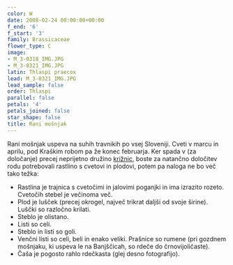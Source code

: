 ```yaml
---
color: W
date: 2008-02-24 00:00:00+00:00
f_end: '6'
f_start: '3'
family: Brassicaceae
flower_type: C
image:
- M_3-0318_IMG.JPG
- M_3-0321_IMG.JPG
latin: Thlaspi praecox
lead: M_3-0321_IMG.JPG
lead_sample: false
order: Thlaspi
parallel: false
petals: '4'
petals_joined: false
star_shape: false
title: Rani mošnjak
---
```

Rani mošnjak uspeva na suhih travnikih po vsej Sloveniji. Cveti v marcu in aprilu, pod Kraškim robom pa že konec februarja. Ker spada v (za določanje) precej neprijetno družino [križnic](../family/brassicaceae/), boste za natančno določitev rodu potrebovali rastlino s cvetovi in plodovi, potem pa naloga ne bo več tako težka:

-   Rastlina je trajnica s cvetočimi in jalovimi poganjki in ima izrazito rozeto. Cvetočih stebel je večinoma več.
-   Plod je lušček (precej okrogel, največ trikrat daljši od svoje širine). Luščki so razločno krilati.
-   Steblo je olistano.
-   Listi so celi.
-   Steblo in listi so goli.
-   Venčni listi so celi, beli in enako veliki. Prašnice so rumene (pri gozdnem mošnjaku, ki uspeva le na Banjščicah, so rdeče do črnovijoličaste).
-   Čaša je pogosto rahlo rdečkasta (glej desno fotografijo).
